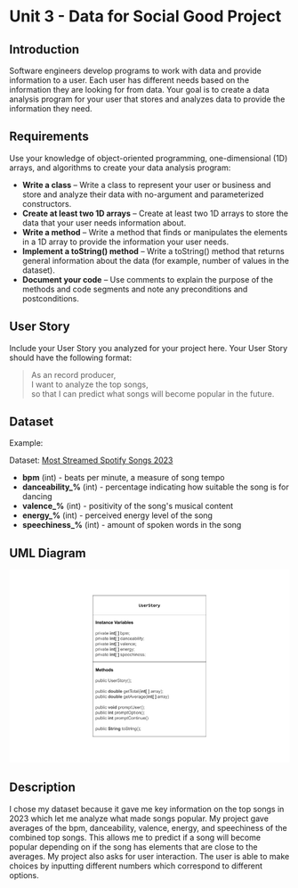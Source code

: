 # Unit 3 - Data for Social Good Project 

## Introduction 

Software engineers develop programs to work with data and provide information to a user. Each user has different needs based on the information they are looking for from data. Your goal is to create a data analysis program for your user that stores and analyzes data to provide the information they need. 

## Requirements 

Use your knowledge of object-oriented programming, one-dimensional (1D) arrays, and algorithms to create your data analysis program: 
- **Write a class** – Write a class to represent your user or business and store and analyze their data with no-argument and parameterized constructors. 
- **Create at least two 1D arrays** – Create at least two 1D arrays to store the data that your user needs information about. 
- **Write a method** – Write a method that finds or manipulates the elements in a 1D array to provide the information your user needs. 
- **Implement a toString() method** – Write a toString() method that returns general information about the data (for example, number of values in the dataset). 
- **Document your code** – Use comments to explain the purpose of the methods and code segments and note any preconditions and postconditions. 

## User Story 

Include your User Story you analyzed for your project here. Your User Story should have the following format: 

> As an record producer, <br> 
> I want to analyze the top songs, <br> 
> so that I can predict what songs will become popular in the future. 

## Dataset 

Example: 

Dataset: [Most Streamed Spotify Songs 2023](https://www.kaggle.com/datasets/nelgiriyewithana/top-spotify-songs-2023)
- **bpm** (int) - beats per minute, a measure of song tempo 
- **danceability_%** (int) - percentage indicating how suitable the song is for dancing
- **valence_%** (int) - positivity of the song's musical content 
- **energy_%** (int) - perceived energy level of the song 
- **speechiness_%** (int) - amount of spoken words in the song 

## UML Diagram 

![UML Diagram for my project](Unit3UMLDiagram.png) 

## Description 

I chose my dataset because it gave me key information on the top songs in 2023 which let me analyze what made songs popular. My project gave averages of the bpm, danceability, valence, energy, and speechiness of the combined top songs. This allows me to predict if a song will become popular depending on if the song has elements that are close to the averages. My project also asks for user interaction. The user is able to make choices by inputting different numbers which correspond to different options.